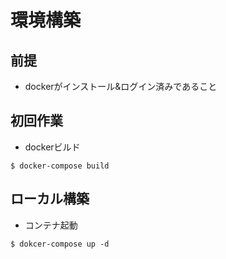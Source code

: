 # 環境構築

## 前提
- dockerがインストール&ログイン済みであること

## 初回作業

- dockerビルド

```
$ docker-compose build
```

## ローカル構築
- コンテナ起動

```
$ dokcer-compose up -d
```
